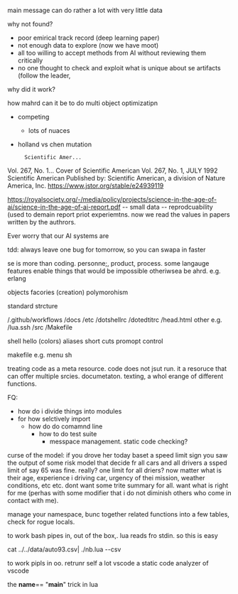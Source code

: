 main message can do rather a lot with very little data

why not found?

- poor emirical track record (deep learning paper)
- not enough data to explore (now we have moot)
- all too  willing to accept methods from AI without reviewing them critically
- no one thought to check and exploit what is unique about se artifacts (follow the leader, 

why did it work?

<!-- What you're describing sounds like preferential attachment or the rich-get-richer effect, which is closely related to power law distributions and exponential growth dynamics. This mechanism often shows up in networks, social systems, and exploratory algorithms. -->
<!--  -->
<!-- In essence: -->
<!--  -->
<!-- Few nodes get most of the attention (or connections). -->
<!-- The more explored/connected something is, the more likely it is to attract even more exploration/connection. -->
<!-- This isn't quite Zipf's Law (which deals with rank-frequency distributions) but aligns with concepts like: -->
<!--  -->
<!-- Yule Process (from biology/ecology). -->
<!-- Barabási–Albert Model (scale-free networks). -->
<!-- Matthew Effect ("the rich get richer"). -->
<!-- In algorithms or exploratory systems, this can lead to positive feedback loops where "popular" choices dominate over time, reinforcing their selection. -->
<!--  -->
<!-- Would this concept fit the pattern you're observing? -->


how mahrd can it be to do multi object optimizatipn
- competing
    - lots of nuaces

- holland vs chen mutation

        Scientific Amer...
Vol. 267, No. 1...
Cover of Scientific American
Vol. 267, No. 1, JULY 1992
Scientific American
Published by: Scientific American, a division of Nature America, Inc.
https://www.jstor.org/stable/e24939119

https://royalsociety.org/-/media/policy/projects/science-in-the-age-of-ai/science-in-the-age-of-ai-report.pdf
-- small data
-- reprodcuability (used to demain report priot experiemtns. now we read the values
   in papers written by the authrors.

Ever worry that our AI systems are 

tdd: always leave one bug for tomorrow, so you can swapa in faster

se is more than coding. personne;, product, process. some langauge features enable things that would be impossible otheriwsea be ahrd. e.g. erlang

objects
	facories (creation)
	polymorohism

standard strcture

/.github/workflows
/docs
/etc
    /dotshellrc
    /dotedtitrc 
    /head.html
    other e.g.
       /lua.ssh
/src
    /Makefile

shell
    hello (colors)
    aliases
    short cuts
    promopt control

makefile
    e.g. menu sh

treating code as a meta resource. code does not jsut run. it a resoruce that
can offer multiple srcies. documetaton. texting, a whol
erange of different functions.

FQ:
- how do i divide things into modules
- for how selctively import
    - how do do comamnd line
        - how to do test suite
            - messpace management. static code checking?
                

curse of the model:
if you drove her today baset a  speed limit sign you saw the output
of some risk model that decide fr all cars and all drivers a ssped
limit of say 65 was fine. really? one limit for all driers? now
matter what is their age, experience i driving car, urgency of thei
mission, weather conditions, etc etc.
dont want some trite summary for all. want what is right for me (perhas with some modifier that i do not diminish others who come in contact with me).


manage your namespace, bunc together related functions into a few tables,
check for rogue locals.

to work bash pipes in, out of the box,. lua reads fro stdin.
so this is easy

cat ../../data/auto93.csv| ./nb.lua --csv

 to work pipls in oo. retrunr self a lot
vscode a static code analyzer of vscode

the __name__== "__main__" trick in lua
